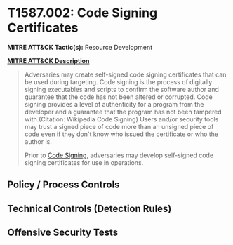 # T1587.002: Code Signing Certificates
**MITRE ATT&CK Tactic(s):** Resource Development

**[MITRE ATT&CK Description](https://attack.mitre.org/techniques/T1587/002)**
<blockquote>Adversaries may create self-signed code signing certificates that can be used during targeting. Code signing is the process of digitally signing executables and scripts to confirm the software author and guarantee that the code has not been altered or corrupted. Code signing provides a level of authenticity for a program from the developer and a guarantee that the program has not been tampered with.(Citation: Wikipedia Code Signing) Users and/or security tools may trust a signed piece of code more than an unsigned piece of code even if they don't know who issued the certificate or who the author is.

Prior to [Code Signing](https://attack.mitre.org/techniques/T1553/002), adversaries may develop self-signed code signing certificates for use in operations.</blockquote>

## Policy / Process Controls
## Technical Controls (Detection Rules)

## Offensive Security Tests
